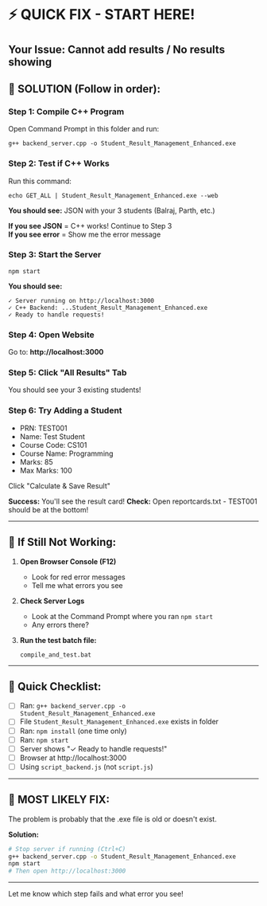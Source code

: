 # ⚡ QUICK FIX - START HERE!

## Your Issue: Cannot add results / No results showing

## 🔧 SOLUTION (Follow in order):

### Step 1: Compile C++ Program
Open Command Prompt in this folder and run:
```
g++ backend_server.cpp -o Student_Result_Management_Enhanced.exe
```

### Step 2: Test if C++ Works
Run this command:
```
echo GET_ALL | Student_Result_Management_Enhanced.exe --web
```

**You should see:** JSON with your 3 students (Balraj, Parth, etc.)

**If you see JSON** = C++ works! Continue to Step 3  
**If you see error** = Show me the error message

### Step 3: Start the Server
```
npm start
```

**You should see:**
```
✓ Server running on http://localhost:3000
✓ C++ Backend: ...Student_Result_Management_Enhanced.exe
✓ Ready to handle requests!
```

### Step 4: Open Website
Go to: **http://localhost:3000**

### Step 5: Click "All Results" Tab
You should see your 3 existing students!

### Step 6: Try Adding a Student
- PRN: TEST001
- Name: Test Student  
- Course Code: CS101
- Course Name: Programming
- Marks: 85
- Max Marks: 100

Click "Calculate & Save Result"

**Success:** You'll see the result card!
**Check:** Open reportcards.txt - TEST001 should be at the bottom!

---

## 🐛 If Still Not Working:

1. **Open Browser Console (F12)**
   - Look for red error messages
   - Tell me what errors you see

2. **Check Server Logs**
   - Look at the Command Prompt where you ran `npm start`
   - Any errors there?

3. **Run the test batch file:**
   ```
   compile_and_test.bat
   ```

---

## 📝 Quick Checklist:

- [ ] Ran: `g++ backend_server.cpp -o Student_Result_Management_Enhanced.exe`
- [ ] File `Student_Result_Management_Enhanced.exe` exists in folder
- [ ] Ran: `npm install` (one time only)
- [ ] Ran: `npm start` 
- [ ] Server shows "✓ Ready to handle requests!"
- [ ] Browser at http://localhost:3000
- [ ] Using `script_backend.js` (not `script.js`)

---

## 🎯 MOST LIKELY FIX:

The problem is probably that the .exe file is old or doesn't exist.

**Solution:**
```bash
# Stop server if running (Ctrl+C)
g++ backend_server.cpp -o Student_Result_Management_Enhanced.exe
npm start
# Then open http://localhost:3000
```

---

Let me know which step fails and what error you see!